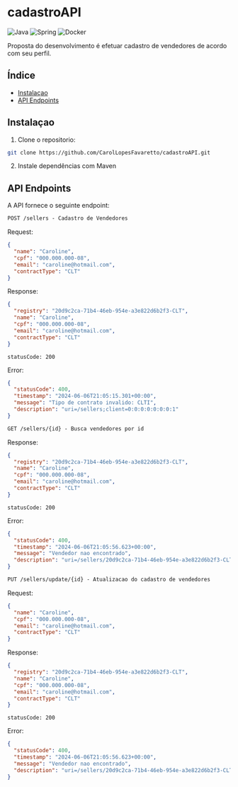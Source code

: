 # cadastroAPI

![Java](https://img.shields.io/badge/java-%23ED8B00.svg?style=for-the-badge&logo=openjdk&logoColor=white)
![Spring](https://img.shields.io/badge/spring-%236DB33F.svg?style=for-the-badge&logo=spring&logoColor=white)
![Docker](https://img.shields.io/badge/Docker-D4FAFF?style=for-the-badge&logo=docker)

Proposta do desenvolvimento é efetuar cadastro de vendedores de acordo com seu perfil.

## Índice

- [Instalaçao](#instalaçao)
- [API Endpoints](#api-endpoints)

## Instalaçao

1. Clone o repositorio:

```bash
git clone https://github.com/CarolLopesFavaretto/cadastroAPI.git 
```

2. Instale dependências com Maven

## API Endpoints
A API fornece o seguinte endpoint:


```markdown
POST /sellers - Cadastro de Vendedores
```
Request:
```json
{
  "name": "Caroline",
  "cpf": "000.000.000-08",
  "email": "caroline@hotmail.com",
  "contractType": "CLT"
}
```

Response:
```json
{
  "registry": "20d9c2ca-71b4-46eb-954e-a3e822d6b2f3-CLT",
  "name": "Caroline",
  "cpf": "000.000.000-08",
  "email": "caroline@hotmail.com",
  "contractType": "CLT"
}
```
```
statusCode: 200
```

Error:
```json
{
  "statusCode": 400,
  "timestamp": "2024-06-06T21:05:15.301+00:00",
  "message": "Tipo de contrato invalido: CLTI",
  "description": "uri=/sellers;client=0:0:0:0:0:0:0:1"
}
```

```markdown
GET /sellers/{id} - Busca vendedores por id
```

Response:
```json
{
  "registry": "20d9c2ca-71b4-46eb-954e-a3e822d6b2f3-CLT",
  "name": "Caroline",
  "cpf": "000.000.000-08",
  "email": "caroline@hotmail.com",
  "contractType": "CLT"
}
```
```
statusCode: 200
```

Error:
```json
{
  "statusCode": 400,
  "timestamp": "2024-06-06T21:05:56.623+00:00",
  "message": "Vendedor nao encontrado",
  "description": "uri=/sellers/20d9c2ca-71b4-46eb-954e-a3e822d6b2f3-CLT"
}
```

```markdown
PUT /sellers/update/{id} - Atualizacao do cadastro de vendedores
```
Request:
```json
{
  "name": "Caroline",
  "cpf": "000.000.000-08",
  "email": "caroline@hotmail.com",
  "contractType": "CLT"
}
```

Response:
```json
{
  "registry": "20d9c2ca-71b4-46eb-954e-a3e822d6b2f3-CLT",
  "name": "Caroline",
  "cpf": "000.000.000-08",
  "email": "caroline@hotmail.com",
  "contractType": "CLT"
}
```
```
statusCode: 200
```
Error:
```json
{
  "statusCode": 400,
  "timestamp": "2024-06-06T21:05:56.623+00:00",
  "message": "Vendedor nao encontrado",
  "description": "uri=/sellers/20d9c2ca-71b4-46eb-954e-a3e822d6b2f3-CLT"
}
```


